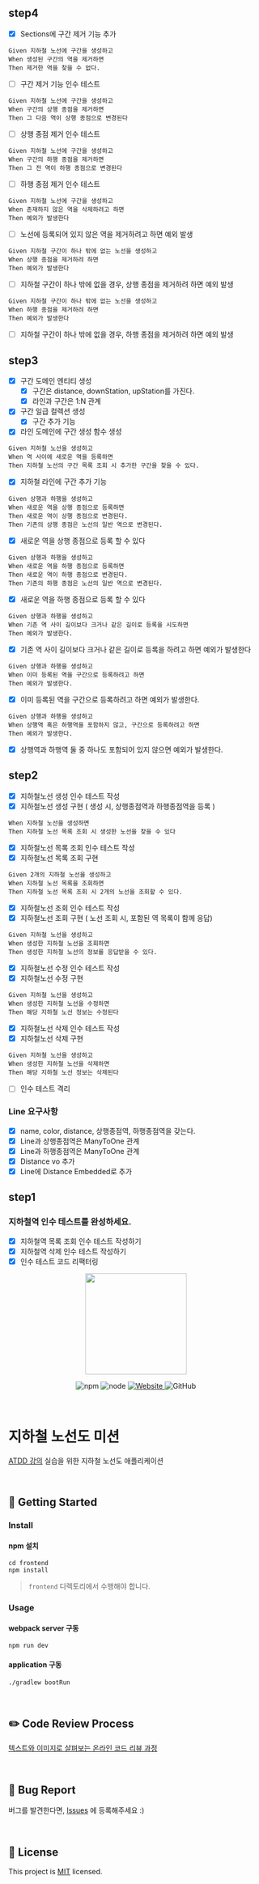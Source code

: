 ## step4

- [x] Sections에 구간 제거 기능 추가

```
Given 지하철 노선에 구간을 생성하고
When 생성된 구간의 역을 제거하면
Then 제거한 역을 찾을 수 없다.
```

- [ ] 구간 제거 기능 인수 테스트

```
Given 지하철 노선에 구간을 생성하고
When 구간의 상행 종점을 제거하면
Then 그 다음 역이 상행 종점으로 변경된다
```

- [ ] 상행 종점 제거 인수 테스트

```
Given 지하철 노선에 구간을 생성하고
When 구간의 하행 종점을 제거하면
Then 그 전 역이 하행 종점으로 변경된다
```

- [ ] 하행 종점 제거 인수 테스트

```
Given 지하철 노선에 구간을 생성하고
When 존재하지 않은 역을 삭제하려고 하면
Then 예외가 발생한다
```

- [ ] 노선에 등록되어 있지 않은 역을 제거하려고 하면 예외 발생

```
Given 지하철 구간이 하나 밖에 없는 노선을 생성하고
When 상행 종점을 제거하려 하면
Then 예외가 발생한다
```

- [ ] 지하철 구간이 하나 밖에 없을 경우, 상행 종점을 제거하려 하면 예외 발생

```
Given 지하철 구간이 하나 밖에 없는 노선을 생성하고
When 하행 종점을 제거하려 하면
Then 예외가 발생한다
```

- [ ] 지하철 구간이 하나 밖에 없을 경우, 하행 종점을 제거하려 하면 예외 발생

## step3

- [x] 구간 도메인 엔티티 생성
    - [x] 구간은 distance, downStation, upStation를 가진다.
    - [x] 라인과 구간은 1:N 관계
- [x] 구간 일급 컬렉션 생성
    - [x] 구간 추가 기능
- [x] 라인 도메인에 구간 생성 함수 생성

```
Given 지하철 노선을 생성하고
When 역 사이에 새로운 역을 등록하면
Then 지하철 노선의 구간 목록 조회 시 추가한 구간을 찾을 수 있다.
```

- [x] 지하철 라인에 구간 추가 기능

```
Given 상행과 하행을 생성하고
When 새로운 역을 상행 종점으로 등록하면
Then 새로운 역이 상행 종점으로 변경된다.
Then 기존의 상행 종점은 노선의 일반 역으로 변경된다.
```

- [x] 새로운 역을 상행 종점으로 등록 할 수 있다

```
Given 상행과 하행을 생성하고
When 새로운 역을 하행 종점으로 등록하면
Then 새로운 역이 하행 종점으로 변경된다.
Then 기존의 하행 종점은 노선의 일반 역으로 변경된다.
```

- [x] 새로운 역을 하행 종점으로 등록 할 수 있다

```
Given 상행과 하행을 생성하고
When 기존 역 사이 길이보다 크거나 같은 길이로 등록을 시도하면
Then 예외가 발생한다.
```

- [x] 기존 역 사이 길이보다 크거나 같은 길이로 등록을 하려고 하면 예외가 발생한다

```
Given 상행과 하행을 생성하고
When 이미 등록된 역을 구간으로 등록하려고 하면
Then 예외가 발생한다.
```

- [x] 이미 등록된 역을 구간으로 등록하려고 하면 예외가 발생한다.

```
Given 상행과 하행을 생성하고
When 상행역 혹은 하행역을 포함하지 않고, 구간으로 등록하려고 하면
Then 예외가 발생한다.
```

- [x] 상행역과 하행역 둘 중 하나도 포함되어 있지 않으면 예외가 발생한다.

## step2

- [x] 지하철노선 생성 인수 테스트 작성
- [x] 지하철노선 생성 구현 ( 생성 시, 상행종점역과 하행종점역을 등록 )

```
When 지하철 노선을 생성하면
Then 지하철 노선 목록 조회 시 생성한 노선을 찾을 수 있다
```

- [x] 지하철노선 목록 조회 인수 테스트 작성
- [x] 지하철노선 목록 조회 구현

```
Given 2개의 지하철 노선을 생성하고
When 지하철 노선 목록을 조회하면
Then 지하철 노선 목록 조회 시 2개의 노선을 조회할 수 있다.
```

- [x] 지하철노선 조회 인수 테스트 작성
- [x] 지하철노선 조회 구현 ( 노선 조회 시, 포함된 역 목록이 함께 응답)

```
Given 지하철 노선을 생성하고
When 생성한 지하철 노선을 조회하면
Then 생성한 지하철 노선의 정보를 응답받을 수 있다.
```

- [x] 지하철노선 수정 인수 테스트 작성
- [x] 지하철노선 수정 구현

```
Given 지하철 노선을 생성하고
When 생성한 지하철 노선을 수정하면
Then 해당 지하철 노선 정보는 수정된다
```

- [x] 지하철노선 삭제 인수 테스트 작성
- [x] 지하철노선 삭제 구현

```
Given 지하철 노선을 생성하고
When 생성한 지하철 노선을 삭제하면
Then 해당 지하철 노선 정보는 삭제된다
```

- [ ] 인수 테스트 격리

### Line 요구사항

- [x] name, color, distance, 상행종점역, 하행종점역을 갖는다.
- [x] Line과 상행종점역은 ManyToOne 관계
- [x] Line과 하행종점역은 ManyToOne 관계
- [x] Distance vo 추가
- [x] Line에 Distance Embedded로 추가

## step1

### 지하철역 인수 테스트를 완성하세요.

- [x] 지하철역 목록 조회 인수 테스트 작성하기
- [x] 지하철역 삭제 인수 테스트 작성하기
- [x] 인수 테스트 코드 리팩터링

<p align="center">
    <img width="200px;" src="https://raw.githubusercontent.com/woowacourse/atdd-subway-admin-frontend/master/images/main_logo.png"/>
</p>
<p align="center">
  <img alt="npm" src="https://img.shields.io/badge/npm-6.14.15-blue">
  <img alt="node" src="https://img.shields.io/badge/node-14.18.2-blue">
  <a href="https://edu.nextstep.camp/c/R89PYi5H" alt="nextstep atdd">
    <img alt="Website" src="https://img.shields.io/website?url=https%3A%2F%2Fedu.nextstep.camp%2Fc%2FR89PYi5H">
  </a>
  <img alt="GitHub" src="https://img.shields.io/github/license/next-step/atdd-subway-admin">
</p>

<br>

# 지하철 노선도 미션

[ATDD 강의](https://edu.nextstep.camp/c/R89PYi5H) 실습을 위한 지하철 노선도 애플리케이션

<br>

## 🚀 Getting Started

### Install

#### npm 설치

```
cd frontend
npm install
```

> `frontend` 디렉토리에서 수행해야 합니다.

### Usage

#### webpack server 구동

```
npm run dev
```

#### application 구동

```
./gradlew bootRun
```

<br>

## ✏️ Code Review Process

[텍스트와 이미지로 살펴보는 온라인 코드 리뷰 과정](https://github.com/next-step/nextstep-docs/tree/master/codereview)

<br>

## 🐞 Bug Report

버그를 발견한다면, [Issues](https://github.com/next-step/atdd-subway-admin/issues) 에 등록해주세요 :)

<br>

## 📝 License

This project is [MIT](https://github.com/next-step/atdd-subway-admin/blob/master/LICENSE.md) licensed.
